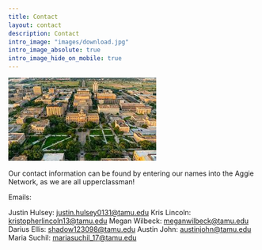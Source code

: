 ```yaml
---
title: Contact
layout: contact
description: Contact
intro_image: "images/download.jpg"
intro_image_absolute: true
intro_image_hide_on_mobile: true
---
```


![Alt text](images/download.jpg)


Our contact information can be found by entering our names into the Aggie Network, as we are all upperclassman!

Emails:

Justin Hulsey: justin.hulsey0131@tamu.edu
Kris Lincoln: kristopherlincoln13@tamu.edu
Megan Wilbeck: meganwilbeck@tamu.edu
Darius Ellis: shadow123098@tamu.edu
Austin John: austinjohn@tamu.edu
Maria Suchil: mariasuchil_17@tamu.edu

